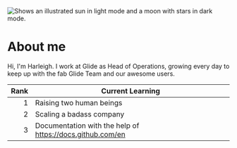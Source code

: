 <picture>
 <source media="(prefers-color-scheme: dark)" srcset="https://user-images.githubusercontent.com/25423296/163456776-7f95b81a-f1ed-45f7-b7ab-8fa810d529fa.png">
 <source media="(prefers-color-scheme: light)" srcset="https://user-images.githubusercontent.com/25423296/163456779-a8556205-d0a5-45e2-ac17-42d089e3c3f8.png">
 <img alt="Shows an illustrated sun in light mode and a moon with stars in dark mode." src="https://user-images.githubusercontent.com/25423296/163456779-a8556205-d0a5-45e2-ac17-42d089e3c3f8.png">
</picture>


# About me

Hi, I'm Harleigh. I work at Glide as Head of Operations, growing every day to keep up with the fab Glide Team and our awesome users. 


| Rank | Current Learning |
|-----:|---------------|
|     1|Raising two human beings               |
|     2|Scaling a badass company               |
|     3|Documentation with the help of https://docs.github.com/en              |
